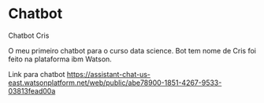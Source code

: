 # Chatbot
Chatbot Cris

O meu primeiro chatbot para o curso data science. 
Bot tem nome de Cris foi feito na plataforma ibm Watson.

Link para chatbot
https://assistant-chat-us-east.watsonplatform.net/web/public/abe78900-1851-4267-9533-03813fead00a
